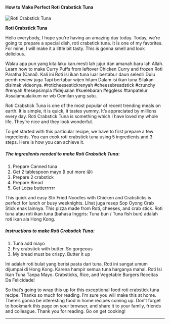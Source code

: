             

#### How to Make Perfect Roti Crabstick Tuna

![Roti Crabstick Tuna](https://img-global.cpcdn.com/recipes/7590526c5f5fa75b/751x532cq70/roti-crabstick-tuna-recipe-main-photo.jpg)

**Roti Crabstick Tuna**

Hello everybody, I hope you’re having an amazing day today. Today, we’re going to prepare a special dish, roti crabstick tuna. It is one of my favorites. For mine, I will make it a little bit tasty. This is gonna smell and look delicious.

Walau apa pun yang kita laku kan.mesti lah jujur dan amanah.baru lah Allah. Learn how to make Curry Puffs from leftover Chicken Curry and frozen Roti Paratha (Canai). Kali ini Roti isi ikan tuna luar bertabur daun seledri Dulu pernh review juga Tapi bertabur wijen hitam Dalam isi ikan tuna Silakan disimak videonya. #roticheesestickrenyah #cheesebreadstick #crunchy #renyah #resepsimpla #idejualan #kuelebaran #eggless #tanpatelur Assalamualaikum wr wb Cemilan yang satu.

Roti Crabstick Tuna is one of the most popular of recent trending meals on earth. It is simple, it is quick, it tastes yummy. It’s appreciated by millions every day. Roti Crabstick Tuna is something which I have loved my whole life. They’re nice and they look wonderful.

To get started with this particular recipe, we have to first prepare a few ingredients. You can cook roti crabstick tuna using 5 ingredients and 3 steps. Here is how you can achieve it.

##### The ingredients needed to make Roti Crabstick Tuna:

1.  Prepare Canned tuna
2.  Get 2 tablespoon mayo (I put more 😜)
3.  Prepare 2 crabstick
4.  Prepare Bread
5.  Get Lotsa butterrrrrr

This quick and easy Stir Fried Noodles with Chicken and Crabsticks is perfect for lunch or busy weeknights. Lihat juga resep Sop Oyong Crab Stick enak lainnya. This pizza made from Roti, cheeses, and crab stick. Roti tuna atau roti ikan tuna (bahasa Inggris: Tuna bun / Tuna fish bun) adalah roti ikan ala Hong Kong.

##### Instructions to make Roti Crabstick Tuna:

1.  Tuna add mayo
2.  Fry crabstick with butter. So gorgeous
3.  My bread must be crispy. Butter it up

Ini adalah roti bulat yang berisi pasta dari tuna. Roti ini sangat umum dijumpai di Hong Kong. Karena hampir semua tuna harganya mahal. Roti Isi Ikan Tuna Tanpa Mayo. Crabsticks, Rice, and Vegetable Burgers Receitas Da Felicidade!

So that’s going to wrap this up for this exceptional food roti crabstick tuna recipe. Thanks so much for reading. I’m sure you will make this at home. There’s gonna be interesting food in home recipes coming up. Don’t forget to bookmark this page on your browser, and share it to your family, friends and colleague. Thank you for reading. Go on get cooking!

* * *
